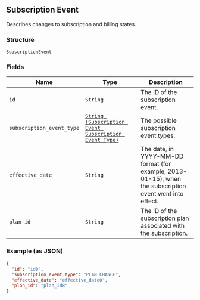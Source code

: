 ## Subscription Event

Describes changes to subscription and billing states.

### Structure

`SubscriptionEvent`

### Fields

| Name | Type | Description |
|  --- | --- | --- |
| `id` | `String` | The ID of the subscription event. |
| `subscription_event_type` | [`String (Subscription Event Subscription Event Type)`](/doc/models/subscription-event-subscription-event-type.md) | The possible subscription event types. |
| `effective_date` | `String` | The date, in YYYY-MM-DD format (for<br>example, 2013-01-15), when the subscription event went into effect. |
| `plan_id` | `String` | The ID of the subscription plan associated with the subscription. |

### Example (as JSON)

```json
{
  "id": "id0",
  "subscription_event_type": "PLAN_CHANGE",
  "effective_date": "effective_date0",
  "plan_id": "plan_id8"
}
```

